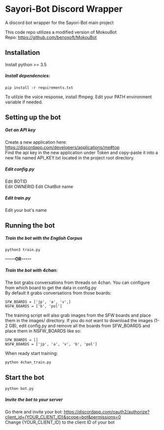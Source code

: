 # Sayori-Bot Discord Wrapper
A discord bot wrapper for the Sayori-Bot main project

This code repo utilizes a modified version of MokouBot <br>
Repo: https://github.com/benoxoft/MokouBot

## Installation
Install python >= 3.5

##### Install dependencies:
```
pip install -r requirements.txt
```

To utilzie the voice response, install ffmpeg.
Edit your PATH environment variable if needed.

## Setting up the bot

##### Get an API key
Create a new application here: https://discordapp.com/developers/applications/me#top <br>
Find the api key in the new application under Token and copy-paste it into a new file named API_KEY.txt located in the project root directory.<br>

##### Edit config.py

Edit BOTID <br>
Edit OWNERID
Edit ChatBot name

##### Edit train.py

Edit your bot's name

## Running the bot

##### Train the bot with the English Corpus
```
python3 train.py
```

**-----OR-----**

##### Train the bot with 4chan:
The bot grabs conversations from threads on 4chan. You can configure from which board to get the data in config.py <br>
By default it grabs conversations from those boards:
```
SFW_BOARDS = ['jp', 'a', 'v',]
NSFW_BOARDS = ['b', 'pol']
```
The training script will also grab images from the SFW boards and place them in the images/ directory. If you do not want to download the images (1-2 GB), edit config.py and remove all the boards from SFW_BOARDS and place them in NSFW_BOARDS like so:
```
SFW_BOARDS = []
NSFW_BOARDS = ['jp', 'a', 'v', 'b', 'pol']
```
When ready start training:
```
python 4chan_train.py
```

## Start the bot
```
python bot.py
```

##### Invite the bot to your server
Go there and invite your bot: https://discordapp.com/oauth2/authorize?client_id={YOUR_CLIENT_ID}&scope=bot&permissions=0 <br>
Change {YOUR_CLIENT_ID} to the client ID of your bot
